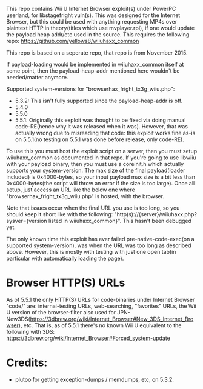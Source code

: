 This repo contains Wii U Internet Browser exploit(s) under PowerPC userland, for libstagefright vuln(s). This was designed for the Internet Browser, but this could be used with anything requesting MP4s over plaintext HTTP in theory(titles which use mvplayer.rpl), if one would update the payload heap addr/etc used in the source. This requires the following repo: https://github.com/yellows8/wiiuhaxx_common

This repo is based on a seperate repo, that repo is from November 2015.

If payload-loading would be implemented in wiiuhaxx_common itself at some point, then the payload-heap-addr mentioned here wouldn't be needed/matter anymore.

Supported system-versions for "browserhax_fright_tx3g_wiiu.php":
* 5.3.2: This isn't fully supported since the payload-heap-addr is off.
* 5.4.0
* 5.5.0
* 5.5.1: Originally this exploit was thought to be fixed via doing manual code-RE(hence why it was released when it was). However, that was actually wrong due to misreading that code: this exploit works fine as-is on 5.5.1(no testing on 5.5.1 was done before release, only code-RE).

To use this you must host the exploit script on a server, then you must setup wiiuhaxx_common as documented in that repo. If you're going to use libwiiu with your payload binary, then you must use a coreinit.h which actually supports your system-version. The max size of the final payload(loader included) is 0x4000-bytes, so your input payload max size is a bit less than 0x4000-bytes(the script will throw an error if the size is too large). Once all setup, just access an URL like the below one where "browserhax_fright_tx3g_wiiu.php" is hosted, with the browser.

Note that issues occur when the final URL you use is too long, so you should keep it short like with the following: "http(s)://{server}/wiiuhaxx.php?sysver={version listed in wiiuhaxx_common}". This hasn't been debugged yet.

The only known time this exploit has ever failed pre-native-code-exec(on a supported system-version), was when the URL was too long as described above. However, this is mostly with testing with just one open tab(in particular with automatically loading the page).

# Browser HTTP(S) URLs
As of 5.5.1 the only HTTP(S) URLs for code-binaries under Internet Browser "code/" are: internal-testing URLs, web-searching, "favorites" URLs, the Wii U version of the browser-filter also used for JPN-New3DS(https://3dbrew.org/wiki/Internet_Browser#New_3DS_Internet_Browser), etc.
That is, as of 5.5.1 there's no known Wii U equivalent to the following with 3DS: https://3dbrew.org/wiki/Internet_Browser#Forced_system-update 

# Credits:
* plutoo for getting exception-dumps / memdumps, etc, on 5.3.2.


